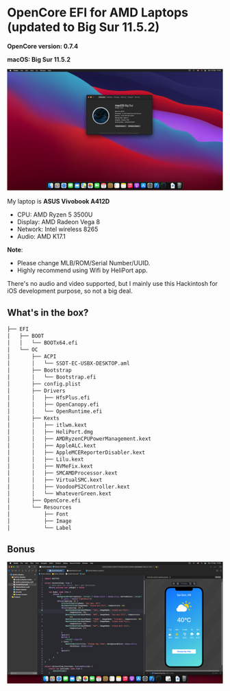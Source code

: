 # OpenCore EFI for AMD Laptops (updated to Big Sur 11.5.2)

**OpenCore version: 0.7.4**

**macOS: Big Sur 11.5.2**

![Big Sur 11.5.2 Overview](images/overview.png)

My laptop is **ASUS Vivobook A412D**
- CPU: AMD Ryzen 5 3500U
- Display: AMD Radeon Vega 8
- Network: Intel wireless 8265
- Audio: AMD K17.1

**Note**: 
- Please change MLB/ROM/Serial Number/UUID.
- Highly recommend using Wifi by HeliPort app.

There's no audio and video supported, but I mainly use this Hackintosh for iOS development purpose, so not a big deal.

## What's in the box?
```
├── EFI
│   ├── BOOT
│   │   └── BOOTx64.efi
│   └── OC
│       ├── ACPI
│       │   └── SSDT-EC-USBX-DESKTOP.aml
│       ├── Bootstrap
│       │   └── Bootstrap.efi
│       ├── config.plist
│       ├── Drivers
│       │   ├── HfsPlus.efi
│       │   ├── OpenCanopy.efi
│       │   └── OpenRuntime.efi
│       ├── Kexts
│       │   ├── itlwm.kext
│       │   ├── HeliPort.dmg
│       │   ├── AMDRyzenCPUPowerManagement.kext
│       │   ├── AppleALC.kext
│       │   ├── AppleMCEReporterDisabler.kext
│       │   ├── Lilu.kext
│       │   ├── NVMeFix.kext
│       │   ├── SMCAMDProcessor.kext
│       │   ├── VirtualSMC.kext
│       │   ├── VoodooPS2Controller.kext
│       │   └── WhateverGreen.kext
│       ├── OpenCore.efi
│       └── Resources
│           ├── Font
│           ├── Image
│           └── Label

```
## Bonus
![A SwiftUI App](images/app.png)
